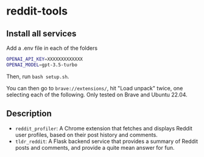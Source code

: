 # reddit-tools


## Install all services

Add a .env file in each of the folders

```bash
OPENAI_API_KEY=XXXXXXXXXXXXX
OPENAI_MODEL=gpt-3.5-turbo
```

Then, run `bash setup.sh`.

You can then go to `brave://extensions/`, hit "Load unpack" twice, one selecting each of the following. Only tested on Brave and Ubuntu 22.04.

## Description

- `reddit_profiler`: A Chrome extension that fetches and displays Reddit user profiles, based on their post history and comments.
- `tldr_reddit`: A Flask backend service that provides a summary of Reddit posts and comments, and provide a quite mean answer for fun.
